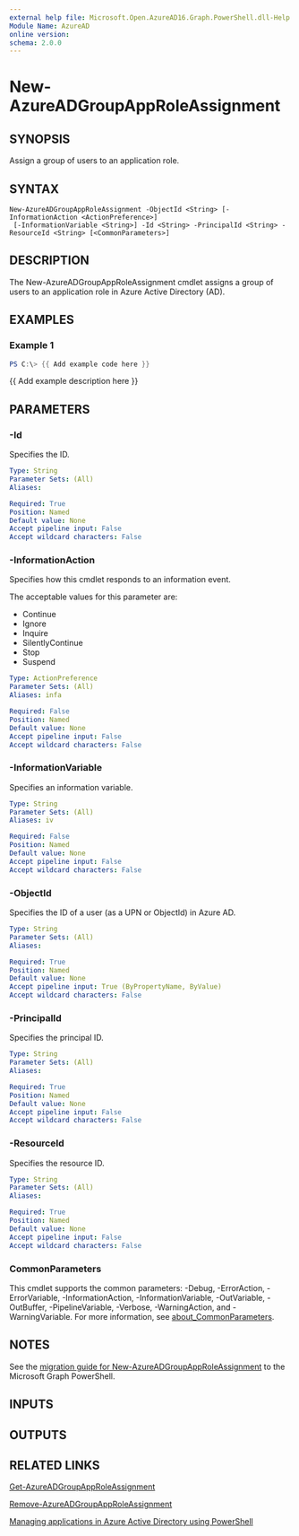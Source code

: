 ```yaml
---
external help file: Microsoft.Open.AzureAD16.Graph.PowerShell.dll-Help.xml
Module Name: AzureAD
online version:
schema: 2.0.0
---
```


# New-AzureADGroupAppRoleAssignment

## SYNOPSIS
Assign a group of users to an application role.

## SYNTAX

```
New-AzureADGroupAppRoleAssignment -ObjectId <String> [-InformationAction <ActionPreference>]
 [-InformationVariable <String>] -Id <String> -PrincipalId <String> -ResourceId <String> [<CommonParameters>]
```

## DESCRIPTION
The New-AzureADGroupAppRoleAssignment cmdlet assigns a group of users to an application role in Azure Active Directory (AD).

## EXAMPLES

### Example 1
```powershell
PS C:\> {{ Add example code here }}
```

{{ Add example description here }}

## PARAMETERS

### -Id
Specifies the ID.

```yaml
Type: String
Parameter Sets: (All)
Aliases:

Required: True
Position: Named
Default value: None
Accept pipeline input: False
Accept wildcard characters: False
```

### -InformationAction
Specifies how this cmdlet responds to an information event.

The acceptable values for this parameter are:

- Continue
- Ignore
- Inquire
- SilentlyContinue
- Stop
- Suspend

```yaml
Type: ActionPreference
Parameter Sets: (All)
Aliases: infa

Required: False
Position: Named
Default value: None
Accept pipeline input: False
Accept wildcard characters: False
```

### -InformationVariable
Specifies an information variable.

```yaml
Type: String
Parameter Sets: (All)
Aliases: iv

Required: False
Position: Named
Default value: None
Accept pipeline input: False
Accept wildcard characters: False
```

### -ObjectId
Specifies the ID of a user (as a UPN or ObjectId) in Azure AD.

```yaml
Type: String
Parameter Sets: (All)
Aliases:

Required: True
Position: Named
Default value: None
Accept pipeline input: True (ByPropertyName, ByValue)
Accept wildcard characters: False
```

### -PrincipalId
Specifies the principal ID.

```yaml
Type: String
Parameter Sets: (All)
Aliases:

Required: True
Position: Named
Default value: None
Accept pipeline input: False
Accept wildcard characters: False
```

### -ResourceId
Specifies the resource ID.

```yaml
Type: String
Parameter Sets: (All)
Aliases:

Required: True
Position: Named
Default value: None
Accept pipeline input: False
Accept wildcard characters: False
```

### CommonParameters
This cmdlet supports the common parameters: -Debug, -ErrorAction, -ErrorVariable, -InformationAction, -InformationVariable, -OutVariable, -OutBuffer, -PipelineVariable, -Verbose, -WarningAction, and -WarningVariable. For more information, see [about_CommonParameters](http://go.microsoft.com/fwlink/?LinkID=113216).

## NOTES

See the [migration guide for New-AzureADGroupAppRoleAssignment](./migrate/New-AzureADGroupAppRoleAssignment.md) to the Microsoft Graph PowerShell.

## INPUTS

## OUTPUTS

## RELATED LINKS

[Get-AzureADGroupAppRoleAssignment](Get-AzureADGroupAppRoleAssignment.md)

[Remove-AzureADGroupAppRoleAssignment](Remove-AzureADGroupAppRoleAssignment.md)

[Managing applications in Azure Active Directory using PowerShell](https://channel9.msdn.com/Series/Azure-Active-Directory-Videos-Demos/ManageAppsAzureADPowerShell)

